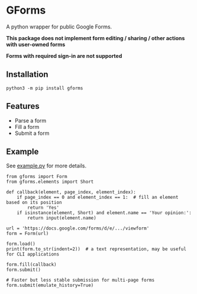 # GForms

A python wrapper for public Google Forms.

**This package does not implement form editing / sharing / other actions with user-owned forms**

**Forms with required sign-in are not supported**

## Installation

```shell
python3 -m pip install gforms
```

## Features

- Parse a form
- Fill a form
- Submit a form

## Example

See [example.py](https://github.com/vvd170501/python-gforms/blob/master/example.py) for more details.

```python3
from gforms import Form
from gforms.elements import Short

def callback(element, page_index, element_index):
    if page_index == 0 and element_index == 1:  # fill an element based on its position
        return 'Yes'
    if isinstance(element, Short) and element.name == 'Your opinion:':
        return input(element.name)

url = 'https://docs.google.com/forms/d/e/.../viewform'
form = Form(url)

form.load()
print(form.to_str(indent=2))  # a text representation, may be useful for CLI applications

form.fill(callback)
form.submit()

# Faster but less stable submission for multi-page forms
form.submit(emulate_history=True)
```
